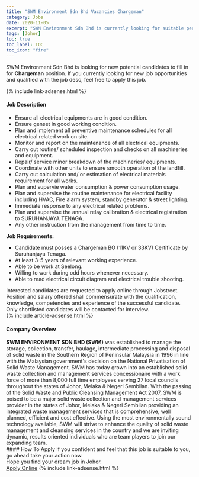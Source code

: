 ```yaml
---
title: "SWM Environment Sdn Bhd Vacancies Chargeman" 
category: Jobs 
date: 2020-11-05 
excerpt: "SWM Environment Sdn Bhd is currently looking for suitable person to fill in the Chargeman which positioned at Johor" 
tags: [Johor] 
toc: true 
toc_label: TOC 
toc_icon: "fire" 
--- 
```


<p>SWM Environment Sdn Bhd is looking for new potential candidates to fill in for <b>Chargeman</b> position. If you currently looking for new job opportunities and qualified with the job desc, feel free to apply this job.
</p>{% include link-adsense.html %} 
<div><div><div><h4>Job Description</h4></div></div><div><div><span><div><ul><li>Ensure all electrical equipments are in good condition.</li><li>Ensure genset in good working condition.</li><li>Plan and implement all preventive maintenance schedules for all electrical related work on site.</li><li>Monitor and report on the maintenance of all electrical equipments.</li><li>Carry out routine/ scheduled inspection and checks on all machineries and equipment.</li><li>Repair/ service minor breakdown of the machineries/ equipments.</li><li>Coordinate with other units to ensure smooth operation of the landfill.</li><li>Carry out calculation and/ or estimation of electrical materials requirement for all works.</li><li>Plan and supervie water consumption &amp; power consumption usage.</li><li>Plan and supervise the routine maintenance for electrical facility including HVAC, Fire alarm system, standby generator &amp; street lighting.</li><li>Immediate response to any electrical related problems.</li><li>Plan and supervise the annual relay calibration &amp; electrical registration to SURUHANJAYA TENAGA.</li><li>Any other instruction from the management from time to time.</li></ul><div><strong>Job Requirements:</strong></div><ul><li>Candidate must posses a Chargeman BO (11KV or 33KV) Certificate by Suruhanjaya Tenaga.</li><li>At least 3-5 years of relevant working experience.</li><li>Able to be work at Seelong.</li><li>Willing to work during odd hours whenever necessary.</li><li>Able to read electrical circuit diagram and electrical trouble shooting.</li></ul><div>Interested candidates are requested to apply online through Jobstreet.<div>Position and salary offered shall commensurate with the qualification, knowledge, competencies and experience of the successful candidate.</div><div>Only shortlisted candidates will be contacted for interview.</div></div></div></span></div></div></div> 
{% include article-adsense.html %} 
<div><div><div><h4>Company Overview</h4></div></div><div><div><span><div><div>
<strong>SWM ENVIRONMENT SDN BHD (SWM)</strong> was established to manage the storage, collection, transfer, haulage, intermediate processing and disposal of solid waste in the Southern Region of Peninsular Malaysia in 1996 in line with the Malaysian government's decision on the National Privatisation of Solid Waste Management. SWM has today grown into an established solid waste collection and management services concessionaire with a work force of more than&#160;8,000 full time employees serving 27 local councils throughout the states of Johor, Melaka &amp; Negeri Sembilan. With the passing of the Solid Waste and Public Cleansing Management Act 2007, SWM is poised to be a major solid waste collection and management services provider in the states of Johor, Melaka &amp; Negeri Sembilan providing an integrated waste management services that is comprehensive, well planned, efficient and cost effective. Using the most environmentally sound technology available, SWM will strive to enhance the quality of solid waste management and cleansing services in the country and we are inviting dynamic, results oriented individuals who are team players to join our expanding team.</div></div></span></div></div></div> 
#### How To Apply 
If you confident and feel that this job is suitable to you, go ahead take your action now. <br/> 
Hope you find your dream job in Johor. <br/> 
<a href="https://www.jobstreet.com.my/en/job/chargeman-4418887?jobId=jobstreet-my-job-4418887&sectionRank=19&token=0~89b77204-2d4c-4a90-a7a6-d608386b3d9e&fr=SRP%20View%20In%20New%20Ta" class="btn btn--info" target="_blank" rel="nofollow noopenner">Apply Online</a> 
{% include link-adsense.html %} 